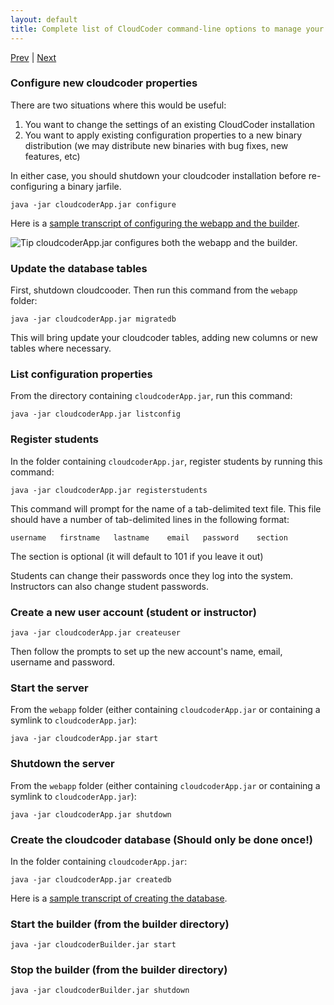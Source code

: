 ```yaml
---
layout: default
title: Complete list of CloudCoder command-line options to manage your installation
---
```

[Prev](builder.html) | [Next](update.html)

### Configure new cloudcoder properties

There are two situations where this would be useful:

1.  You want to change the settings of an existing CloudCoder
installation
2.  You want to apply existing configuration properties to a new
binary distribution (we may distribute new binaries with bug fixes, new features, etc)

In either case, you should shutdown your cloudcoder installation
before re-configuring a binary jarfile.

	java -jar cloudcoderApp.jar configure

Here is a [sample transcript of configuring the webapp and the builder](configure-transcript.txt).

![Tip](../img/ktip.png) cloudcoderApp.jar configures both the webapp and
 the builder.

### Update the database tables

First, shutdown cloudcooder.  Then run this command from the `webapp` folder:

	java -jar cloudcoderApp.jar migratedb

This will bring update your cloudcoder tables, adding new columns or
new tables where necessary.

### List configuration properties

From the directory containing `cloudcoderApp.jar`, run this command:

	java -jar cloudcoderApp.jar listconfig

### Register students

In the folder containing `cloudcoderApp.jar`, register students by running this command:

	java -jar cloudcoderApp.jar registerstudents

This command will prompt for the name of a tab-delimited text file.  This file should have a number of tab-delimited lines in the following format:

`username	firstname	lastname	email	password	section`

The section is optional (it will default to 101 if you leave it out)

Students can change their passwords once they log into the system.
Instructors can also change student passwords.

### Create a new user account (student or instructor)

	java -jar cloudcoderApp.jar createuser

Then follow the prompts to set up the new account's name, email, username and password.

### Start the server

From the `webapp` folder (either containing `cloudcoderApp.jar` or
containing a symlink to `cloudcoderApp.jar`):

	java -jar cloudcoderApp.jar start

### Shutdown the server

From the `webapp` folder (either containing `cloudcoderApp.jar` or
containing a symlink to `cloudcoderApp.jar`):

	java -jar cloudcoderApp.jar shutdown

### Create the cloudcoder database (Should only be done once!)

In the folder containing `cloudcoderApp.jar`:

	java -jar cloudcoderApp.jar createdb

Here is a [sample transcript of creating the database](createdb-transcript.txt).

### Start the builder (from the builder directory)

	java -jar cloudcoderBuilder.jar start

### Stop the builder (from the builder directory)

	java -jar cloudcoderBuilder.jar shutdown
